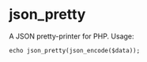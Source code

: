 json_pretty
===========

A JSON pretty-printer for PHP. Usage:

    echo json_pretty(json_encode($data));

